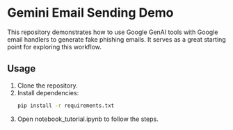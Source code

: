 # Gemini Email Sending Demo

This repository demonstrates how to use Google GenAI tools with Google email handlers to generate fake phishing emails. It serves as a great starting point for exploring this workflow.

## Usage

1. Clone the repository.
2. Install dependencies:
   ```bash
   pip install -r requirements.txt
3. Open notebook_tutorial.ipynb to follow the steps.
